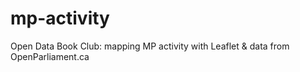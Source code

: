 # mp-activity
Open Data Book Club: mapping MP activity with Leaflet &amp; data from OpenParliament.ca
